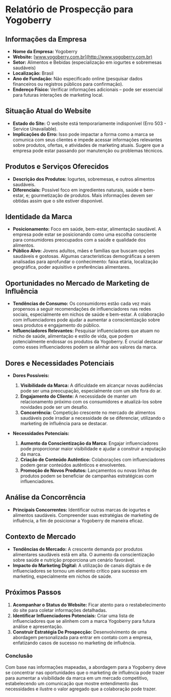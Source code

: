# Relatório de Prospecção para Yogoberry

## Informações da Empresa
- **Nome da Empresa:** Yogoberry
- **Website:** [www.yogoberry.com.br](http://www.yogoberry.com.br)
- **Setor:** Alimentos e Bebidas (especialização em iogurtes e sobremesas saudáveis)
- **Localização:** Brasil
- **Ano de Fundação:** Não especificado online (pesquisar dados financeiros ou registros públicos para confirmação).
- **Endereço Físico:** Verificar informações adicionais – pode ser essencial para futuras interações de marketing local.

## Situação Atual do Website
- **Estado do Site:** O website está temporariamente indisponível (Erro 503 - Service Unavailable).
- **Implicações do Erro:** Isso pode impactar a forma como a marca se comunica com seus clientes e impede acessar informações relevantes sobre produtos, ofertas, e atividades de marketing atuais. Sugere que a empresa pode estar passando por manutenção ou problemas técnicos.

## Produtos e Serviços Oferecidos
- **Descrição dos Produtos:** Iogurtes, sobremesas, e outros alimentos saudáveis.
- **Diferenciais:** Possível foco em ingredientes naturais, saúde e bem-estar, e; gourmetização de produtos. Mais informações devem ser obtidas assim que o site estiver disponível.
  
## Identidade da Marca
- **Posicionamento:** Foco em saúde, bem-estar, alimentação saudável. A empresa pode estar se posicionando como uma escolha consciente para consumidores preocupados com a saúde e qualidade dos alimentos.
- **Público Alvo:** Jovens adultos, mães e famílias que buscam opções saudáveis e gostosas. Algumas características demográficas a serem analisadas para aprofundar o conhecimento: faixa etária, localização geográfica, poder aquisitivo e preferências alimentares.

## Oportunidades no Mercado de Marketing de Influência
- **Tendências de Consumo:** Os consumidores estão cada vez mais propensos a seguir recomendações de influenciadores nas redes sociais, especialmente em nichos de saúde e bem-estar. A colaboração com influenciadores pode ajudar a aumentar a conscientização sobre seus produtos e engajamento do público.
- **Influenciadores Relevantes:** Pesquisar influenciadores que atuam no nicho de saúde, alimentação e estilo de vida, que podem potencialmente endossar os produtos da Yogoberry. É crucial destacar como esses influenciadores podem se alinhar aos valores da marca.

## Dores e Necessidades Potenciais
- **Dores Possíveis:**
  1. **Visibilidade da Marca:** A dificuldade em alcançar novas audiências pode ser uma preocupação, especialmente com um site fora do ar.
  2. **Engajamento do Cliente:** A necessidade de manter um relacionamento próximo com os consumidores e atualizá-los sobre novidades pode ser um desafio.
  3. **Concorrência:** Competição crescente no mercado de alimentos saudáveis pode irradiar a necessidade de se diferenciar, utilizando o marketing de influência para se destacar.

- **Necessidades Potenciais:**
  1. **Aumento da Conscientização da Marca:** Engajar influenciadores pode proporcionar maior visibilidade e ajudar a construir a reputação da marca.
  2. **Criação de Conteúdo Autêntico:** Colaborações com influenciadores podem gerar conteúdos autênticos e envolventes.
  3. **Promoção de Novos Produtos:** Lançamentos ou novas linhas de produtos podem se beneficiar de campanhas estratégicas com influenciadores.

## Análise da Concorrência
- **Principais Concorrentes:** Identificar outras marcas de iogurtes e alimentos saudáveis. Compreender suas estratégias de marketing de influência, a fim de posicionar a Yogoberry de maneira eficaz.

## Contexto de Mercado
- **Tendências de Mercado:** A crescente demanda por produtos alimentares saudáveis está em alta. O aumento da conscientização sobre saúde e nutrição proporciona um cenário favorável.
- **Impacto do Marketing Digital:** A utilização de canais digitais e de influenciadores se tornou um elemento crítico para sucesso em marketing, especialmente em nichos de saúde.

## Próximos Passos
1. **Acompanhar o Status do Website:** Ficar atento para o restabelecimento do site para coletar informações detalhadas.
2. **Identificar Influenciadores Potenciais:** Criar uma lista de influenciadores que se alinhem com a marca Yogoberry para futura análise e apresentação.
3. **Construir Estratégia De Prospecção:** Desenvolvimento de uma abordagem personalizada para entrar em contato com a empresa, enfatizando casos de sucesso no marketing de influência.

### Conclusão
Com base nas informações mapeadas, a abordagem para a Yogoberry deve se concentrar nas oportunidades que o marketing de influência pode trazer para aumentar a visibilidade da marca em um mercado competitivo, estabelecendo um comunicação que mostre entendimento das necessidades e ilustre o valor agregado que a colaboração pode trazer.